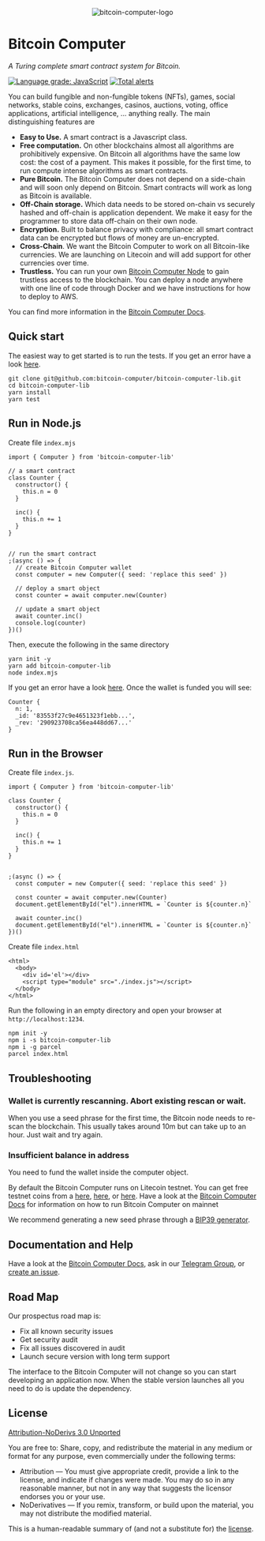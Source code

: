<p align="center">
  <img src="https://i.ibb.co/rMnRhvQ/logo-black-white-transparent-small.png" alt="bitcoin-computer-logo" border="0"/>
</p>

# Bitcoin Computer

*A Turing complete smart contract system for Bitcoin.*

[![Language grade: JavaScript](https://img.shields.io/lgtm/grade/javascript/g/bitcoin-computer/bitcoin-computer-lib.svg?logo=lgtm&logoWidth=18)](https://lgtm.com/projects/g/bitcoin-computer/bitcoin-computer-lib/context:javascript) [![Total alerts](https://img.shields.io/lgtm/alerts/g/bitcoin-computer/bitcoin-computer-lib.svg?logo=lgtm&logoWidth=18)](https://lgtm.com/projects/g/bitcoin-computer/bitcoin-computer-lib/alerts/)

You can build fungible and non-fungible tokens (NFTs), games, social networks, stable coins, exchanges, casinos, auctions, voting, office applications, artificial intelligence, ... anything really. The main distinguishing features are

* **Easy to Use.** A smart contract is a Javascript class.
* **Free computation.** On other blockchains almost all algorithms are prohibitively expensive. On Bitcoin all algorithms have the same low cost: the cost of a payment. This makes it possible, for the first time, to run compute intense algorithms as smart contracts.
* **Pure Bitcoin.** The Bitcoin Computer does not depend on a side-chain and will soon only depend on Bitcoin. Smart contracts will work as long as Bitcoin is available.
* **Off-Chain storage.** Which data needs to be stored on-chain vs securely hashed and off-chain is application dependent. We make it easy for the programmer to store data off-chain on their own node.
* **Encryption.** Built to balance privacy with compliance: all smart contract data can be encrypted but flows of money are un-encrypted.
* **Cross-Chain**. We want the Bitcoin Computer to work on all Bitcoin-like currencies. We are launching on Litecoin and will add support for other currencies over time.
* **Trustless.** You can run your own [Bitcoin Computer Node](https://github.com/bitcoin-computer/bitcoin-computer-node) to gain trustless access to the blockchain. You can deploy a node anywhere with one line of code through Docker and we have instructions for how to deploy to AWS.

You can find more information in the [Bitcoin Computer Docs](https://docs.bitcoincomputer.io/).

## Quick start

The easiest way to get started is to run the tests. If you get an error have a look [here](#troubleshooting).

````
git clone git@github.com:bitcoin-computer/bitcoin-computer-lib.git
cd bitcoin-computer-lib
yarn install
yarn test
````

## Run in Node.js

Create file ``index.mjs``

```
import { Computer } from 'bitcoin-computer-lib'

// a smart contract
class Counter {
  constructor() {
    this.n = 0
  }

  inc() {
    this.n += 1
  }
}


// run the smart contract
;(async () => {
  // create Bitcoin Computer wallet
  const computer = new Computer({ seed: 'replace this seed' })

  // deploy a smart object
  const counter = await computer.new(Counter)

  // update a smart object
  await counter.inc()
  console.log(counter)
})()
```

Then, execute the following in the same directory
````
yarn init -y
yarn add bitcoin-computer-lib
node index.mjs
````


If you get an error have a look [here](#troubleshooting). Once the wallet is funded you will see:

```
Counter {
  n: 1,
  _id: '83553f27c9e4651323f1ebb...',
  _rev: '290923708ca56ea448dd67...'
}
```

## Run in the Browser

Create file ``index.js``.

```
import { Computer } from 'bitcoin-computer-lib'

class Counter {
  constructor() {
    this.n = 0
  }

  inc() {
    this.n += 1
  }
}


;(async () => {
  const computer = new Computer({ seed: 'replace this seed' })

  const counter = await computer.new(Counter)
  document.getElementById("el").innerHTML = `Counter is ${counter.n}`

  await counter.inc()
  document.getElementById("el").innerHTML = `Counter is ${counter.n}`
})()
```

Create file ``index.html``

```
<html>
  <body>
    <div id='el'></div>
    <script type="module" src="./index.js"></script>
  </body>
</html>
```

Run the following in an empty directory and open your browser at `http://localhost:1234`.

```
npm init -y
npm i -s bitcoin-computer-lib
npm i -g parcel
parcel index.html
```

## Troubleshooting

### Wallet is currently rescanning. Abort existing rescan or wait.

When you use a seed phrase for the first time, the Bitcoin node needs to re-scan the blockchain. This usually takes around 10m but can take up to an hour. Just wait and try again.

### Insufficient balance in address

You need to fund the wallet inside the computer object.

By default the Bitcoin Computer runs on Litecoin testnet. You can get free testnet coins from a [here](https://kuttler.eu/en/bitcoin/ltc/faucet/), [here](https://testnet-faucet.com/ltc-testnet/), or
[here](https://testnet.help/en/ltcfaucet/testnet). Have a look at the [Bitcoin Computer Docs](https://bitcoin-computer.gitbook.io/docs/) for information
on how to run Bitcoin Computer on mainnet


We recommend generating a new seed phrase through a [BIP39 generator](https://iancoleman.io/bip39/).


## Documentation and Help

Have a look at the [Bitcoin Computer Docs](https://bitcoin-computer.gitbook.io/docs/), ask in our [Telegram Group](https://t.me/joinchat/FMrjOUWRuUkNuIt7zJL8tg),  or [create an issue](https://github.com/bitcoin-computer/computer/issues).

## Road Map

Our prospectus road map is:

* Fix all known security issues
* Get security audit
* Fix all issues discovered in audit
* Launch secure version with long term support

The interface to the Bitcoin Computer will not change so you can start developing an application now. When the stable version launches all you need to do is update the dependency.

## License

[Attribution-NoDerivs 3.0 Unported](https://creativecommons.org/licenses/by-nd/3.0/)

You are free to: Share, copy, and redistribute the material in any medium or format
for any purpose, even commercially under the following terms:

* Attribution — You must give appropriate credit, provide a link to the license, and indicate if changes were made. You may do so in any reasonable manner, but not in any way that suggests the licensor endorses you or your use.
* NoDerivatives — If you remix, transform, or build upon the material, you may not distribute the modified material.

This is a human-readable summary of (and not a substitute for) the [license](https://creativecommons.org/licenses/by-nd/3.0/legalcode).
